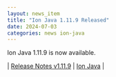 ```yaml
---
layout: news_item
title: "Ion Java 1.11.9 Released"
date: 2024-07-03
categories: news ion-java
---
```


Ion Java 1.11.9 is now available.

| [Release Notes v1.11.9](https://github.com/amazon-ion/ion-java/releases/tag/v1.11.9) | [Ion Java](https://github.com/amazon-ion/ion-java) |

